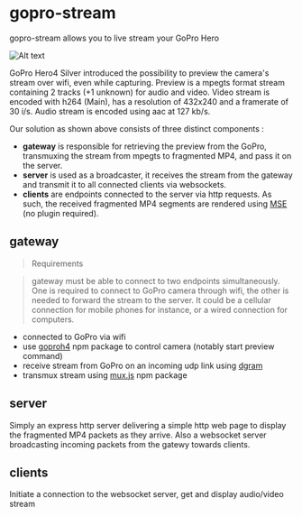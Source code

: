# gopro-stream

gopro-stream allows you to live stream your GoPro Hero

![Alt text](doc/architecture.png?raw=true "Overview")

GoPro Hero4 Silver introduced the possibility to preview the camera's stream over wifi, even while capturing. Preview is a mpegts format stream containing 2 tracks (+1 unknown) for audio and video. Video stream is encoded with h264 (Main), has a resolution of 432x240 and a framerate of 30 i/s. Audio stream is encoded using aac at 127 kb/s.

Our solution as shown above consists of three distinct components :
- __gateway__ is responsible for retrieving the preview from the GoPro, transmuxing the stream from mpegts to fragmented MP4, and pass it on the server.
- __server__ is used as a broadcaster, it receives the stream from the gateway and transmit it to all connected clients via websockets.
- __clients__ are endpoints connected to the server via http requests. As such, the received fragmented MP4 segments are rendered using [MSE](http://www.w3.org/TR/media-source/) (no plugin required).

## gateway

> Requirements

> gateway must be able to connect to two endpoints simultaneously. One is required to connect to GoPro camera through wifi, the other is needed to forward the stream to the server. It could be a cellular connection for mobile phones for instance, or a wired connection for computers.

- connected to GoPro via wifi
- use [goproh4](https://github.com/citolen/goproh4) npm package to control camera (notably start preview command)
- receive stream from GoPro on an incoming udp link using [dgram](https://nodejs.org/api/dgram.html)
- transmux stream using [mux.js](https://github.com/videojs/mux.js) npm package

## server

Simply an express http server delivering a simple http web page to display the fragmented MP4 packets as they arrive. Also a websocket server broadcasting incoming packets from the gatewy towards clients.

## clients

Initiate a connection to the websocket server, get and display audio/video stream